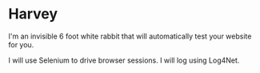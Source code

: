# Harvey
I'm an invisible 6 foot white rabbit that will automatically test your website for you.

I will use Selenium to drive browser sessions.
I will log using Log4Net.

